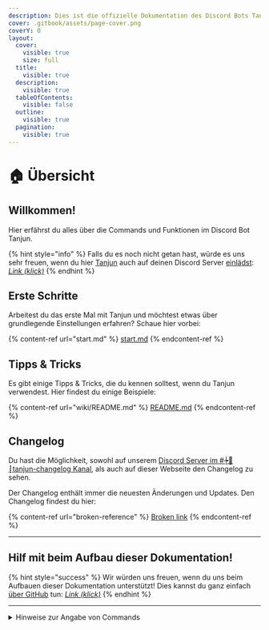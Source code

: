 ```yaml
---
description: Dies ist die offizielle Dokumentation des Discord Bots Tanjun.
cover: .gitbook/assets/page-cover.png
coverY: 0
layout:
  cover:
    visible: true
    size: full
  title:
    visible: true
  description:
    visible: true
  tableOfContents:
    visible: false
  outline:
    visible: true
  pagination:
    visible: true
---
```


# 🏠 Übersicht

## Willkommen! <a href="#a1" id="a1"></a>

Hier erfährst du alles über die Commands und Funktionen im Discord Bot Tanjun.

{% hint style="info" %}
Falls du es noch nicht getan hast, würde es uns sehr freuen, wenn du hier [Tanjun](https://r.arion2000.xyz/discord/dcdev/app/tanjun/c\_invite) auch auf deinen Discord Server [einlädst](https://r.arion2000.xyz/discord/dcdev/app/tanjun/c\_invite): [_Link (klick)_](https://r.arion2000.xyz/discord/dcdev/app/tanjun/c\_invite)
{% endhint %}

## Erste Schritte <a href="#a2" id="a2"></a>

Arbeitest du das erste Mal mit Tanjun und möchtest etwas über grundlegende Einstellungen erfahren? Schaue hier vorbei:

{% content-ref url="start.md" %}
[start.md](start.md)
{% endcontent-ref %}

## Tipps & Tricks <a href="#a3" id="a3"></a>

Es gibt einige Tipps & Tricks, die du kennen solltest, wenn du Tanjun verwendest. Hier findest du einige Beispiele:

{% content-ref url="wiki/README.md" %}
[README.md](wiki/README.md)
{% endcontent-ref %}

## Changelog <a href="#a4" id="a4"></a>

Du hast die Möglichkeit, sowohl auf unserem [Discord Server im #┾🦆┋tanjun-changelog Kanal](https://canary.discord.com/channels/831161440705839124/1098902476708642816), als auch auf dieser Webseite den Changelog zu sehen.

Der Changelog enthält immer die neuesten Änderungen und Updates. Den Changelog findest du hier:

{% content-ref url="broken-reference" %}
[Broken link](broken-reference)
{% endcontent-ref %}

***

## Hilf mit beim Aufbau dieser Dokumentation! <a href="#a5" id="a5"></a>

{% hint style="success" %}
Wir würden uns freuen, wenn du uns beim Aufbauen dieser Dokumentation unterstützt! Dies kannst du ganz einfach [über GitHub](https://github.com/TanjunBot/Tanjun-Dokumentation) tun: [_Link (klick)_](https://github.com/TanjunBot/Tanjun-Dokumentation)
{% endhint %}

***

<details>

<summary>Hinweise zur Angabe von Commands</summary>

Wenn wir Commands angeben, dann sind oft Elemente enthalten, die du durch etwas ersetzen musst. Wir geben diese Fälle wie folgt an:

<pre><code><strong>/commandname &#x3C;Erforderliches Argument> [Optionales Argument]
</strong></code></pre>

Die `<`, `>`, `[` und `]` Zeichen weisen wie im Beispiel auf erforderliche und optionale Argumente hin, die du an dieser Stelle selbst einsetzen musst.

</details>
